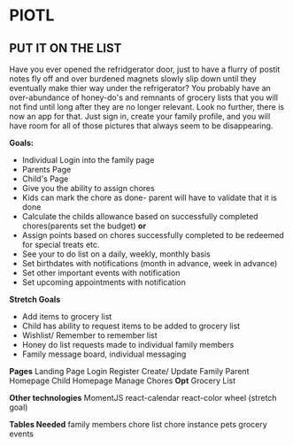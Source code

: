 # PIOTL
## PUT IT ON THE LIST
Have you ever opened the refridgerator door, just to have a flurry of postit notes fly off and over burdened magnets slowly slip down until they eventually make thier way under the refrigerator? You probably have an over-abundance of honey-do's and remnants of grocery lists that you will not find until long after they are no longer relevant. Look no further, there is now an app for that. Just sign in, create your family profile, and you will have room for all of those pictures that always seem to be disappearing.

**Goals:**
- Individual Login into the family page
- Parents Page
- Child's Page
- Give you the ability to assign chores
- Kids can mark the chore as done- parent will have to validate that it is done
- Calculate the childs allowance based on successfully completed chores(parents set the budget) **or**
- Assign points based on chores successfully completed to be redeemed for special treats etc.
- See your to do list on a daily, weekly, monthly basis
- Set birthdates with notifications (month in advance, week in advance)
- Set other important events with notification
- Set upcoming appointments with notification

**Stretch Goals**
- Add items to grocery list
- Child has ability to request items to be added to grocery list
- Wishlist/ Remember to remember list
- Honey do list requests made to individual family members
- Family message board, individual messaging

**Pages**
Landing Page
Login
Register
Create/ Update Family
Parent Homepage
Child Homepage
Manage Chores
**Opt**
Grocery List

**Other technologies**
MomentJS
react-calendar
react-color wheel (stretch goal)

**Tables Needed**
family members
chore list
chore instance
pets
grocery
events
